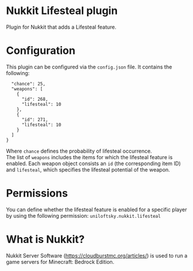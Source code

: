 # Nukkit Lifesteal plugin

Plugin for Nukkit that adds a Lifesteal feature.

# Configuration

This plugin can be configured via the `config.json` file. It contains the following:

```{
  "chance": 25,
  "weapons": [
    {
      "id": 268,
      "lifesteal": 10
    },
    {
      "id": 271,
      "lifesteal": 10
    }
  ]
}
```

Where `chance` defines the probability of lifesteal occurrence.<br>
The list of `weapons` includes the items for which the lifesteal feature is enabled. Each weapon object consists an 
`id` (the corresponding item ID) and `lifesteal`, which specifies the lifesteal potential of the weapon.

# Permissions

You can define whether the lifesteal feature is enabled for a specific player by using the following permission:
`uniloftsky.nukkit.lifesteal`

# What is Nukkit?

Nukkit Server Software (https://cloudburstmc.org/articles/) is used to run a game servers for Minecraft:
Bedrock Edition.
